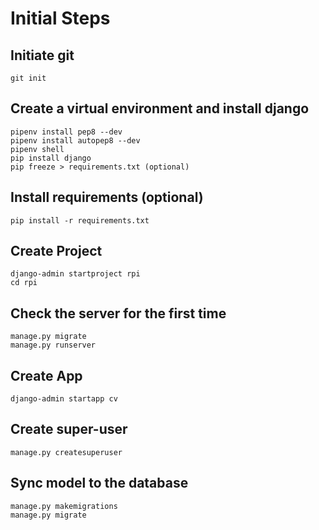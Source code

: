# Initial Steps

## Initiate git

`git init`

## Create a virtual environment and install django


```
pipenv install pep8 --dev
pipenv install autopep8 --dev
pipenv shell
pip install django
pip freeze > requirements.txt (optional)
```

## Install requirements (optional)

`pip install -r requirements.txt`

## Create Project
```
django-admin startproject rpi
cd rpi
```
## Check the server for the first time
```
manage.py migrate
manage.py runserver
```
## Create App
```
django-admin startapp cv
```
## Create super-user
```
manage.py createsuperuser
```
## Sync model to the database
```
manage.py makemigrations
manage.py migrate
```